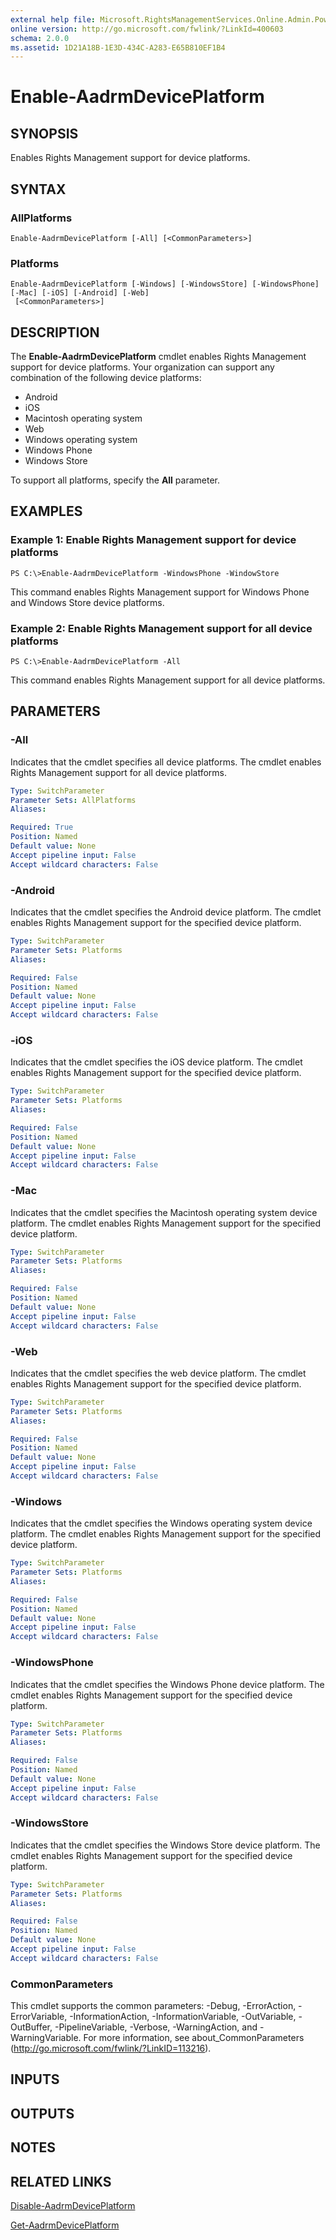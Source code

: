 ```yaml
---
external help file: Microsoft.RightsManagementServices.Online.Admin.PowerShell.dll-Help.xml
online version: http://go.microsoft.com/fwlink/?LinkId=400603
schema: 2.0.0
ms.assetid: 1D21A18B-1E3D-434C-A283-E65B810EF1B4
---
```


# Enable-AadrmDevicePlatform

## SYNOPSIS
Enables Rights Management support for device platforms.

## SYNTAX

### AllPlatforms
```
Enable-AadrmDevicePlatform [-All] [<CommonParameters>]
```

### Platforms
```
Enable-AadrmDevicePlatform [-Windows] [-WindowsStore] [-WindowsPhone] [-Mac] [-iOS] [-Android] [-Web]
 [<CommonParameters>]
```

## DESCRIPTION
The **Enable-AadrmDevicePlatform** cmdlet enables Rights Management support for device platforms.
Your organization can support any combination of the following device platforms: 

- Android
- iOS
- Macintosh operating system
- Web
- Windows operating system
- Windows Phone
- Windows Store

To support all platforms, specify the **All** parameter.

## EXAMPLES

### Example 1: Enable Rights Management support for device platforms
```
PS C:\>Enable-AadrmDevicePlatform -WindowsPhone -WindowStore
```

This command enables Rights Management support for Windows Phone and Windows Store device platforms.

### Example 2: Enable Rights Management support for all device platforms
```
PS C:\>Enable-AadrmDevicePlatform -All
```

This command enables Rights Management support for all device platforms.

## PARAMETERS

### -All
Indicates that the cmdlet specifies all device platforms.
The cmdlet enables Rights Management support for all device platforms.

```yaml
Type: SwitchParameter
Parameter Sets: AllPlatforms
Aliases: 

Required: True
Position: Named
Default value: None
Accept pipeline input: False
Accept wildcard characters: False
```

### -Android
Indicates that the cmdlet specifies the Android device platform.
The cmdlet enables Rights Management support for the specified device platform.

```yaml
Type: SwitchParameter
Parameter Sets: Platforms
Aliases: 

Required: False
Position: Named
Default value: None
Accept pipeline input: False
Accept wildcard characters: False
```

### -iOS
Indicates that the cmdlet specifies the iOS device platform.
The cmdlet enables Rights Management support for the specified device platform.

```yaml
Type: SwitchParameter
Parameter Sets: Platforms
Aliases: 

Required: False
Position: Named
Default value: None
Accept pipeline input: False
Accept wildcard characters: False
```

### -Mac
Indicates that the cmdlet specifies the Macintosh operating system device platform.
The cmdlet enables Rights Management support for the specified device platform.

```yaml
Type: SwitchParameter
Parameter Sets: Platforms
Aliases: 

Required: False
Position: Named
Default value: None
Accept pipeline input: False
Accept wildcard characters: False
```

### -Web
Indicates that the cmdlet specifies the web device platform.
The cmdlet enables Rights Management support for the specified device platform.

```yaml
Type: SwitchParameter
Parameter Sets: Platforms
Aliases: 

Required: False
Position: Named
Default value: None
Accept pipeline input: False
Accept wildcard characters: False
```

### -Windows
Indicates that the cmdlet specifies the Windows operating system device platform.
The cmdlet enables Rights Management support for the specified device platform.

```yaml
Type: SwitchParameter
Parameter Sets: Platforms
Aliases: 

Required: False
Position: Named
Default value: None
Accept pipeline input: False
Accept wildcard characters: False
```

### -WindowsPhone
Indicates that the cmdlet specifies the Windows Phone device platform.
The cmdlet enables Rights Management support for the specified device platform.

```yaml
Type: SwitchParameter
Parameter Sets: Platforms
Aliases: 

Required: False
Position: Named
Default value: None
Accept pipeline input: False
Accept wildcard characters: False
```

### -WindowsStore
Indicates that the cmdlet specifies the Windows Store device platform.
The cmdlet enables Rights Management support for the specified device platform.

```yaml
Type: SwitchParameter
Parameter Sets: Platforms
Aliases: 

Required: False
Position: Named
Default value: None
Accept pipeline input: False
Accept wildcard characters: False
```

### CommonParameters
This cmdlet supports the common parameters: -Debug, -ErrorAction, -ErrorVariable, -InformationAction, -InformationVariable, -OutVariable, -OutBuffer, -PipelineVariable, -Verbose, -WarningAction, and -WarningVariable. For more information, see about_CommonParameters (http://go.microsoft.com/fwlink/?LinkID=113216).

## INPUTS

## OUTPUTS

## NOTES

## RELATED LINKS

[Disable-AadrmDevicePlatform](.\Disable-AadrmDevicePlatform.md)

[Get-AadrmDevicePlatform](.\Get-AadrmDevicePlatform.md)


